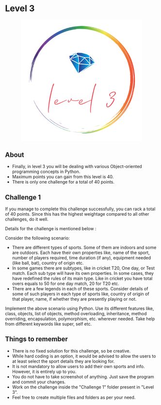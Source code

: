 # Level 3

<p align="center">
    <img src="..\..\assets\Level3Logo.PNG" alt="Level 3 Logo" width="400px">
</p>

## About

- Finally, in level 3 you will be dealing with various Object-oriented programming concepts in Python.
- Maximum points you can gain from this level is 40.
- There is only one challenge for a total of 40 points. 

## Challenge 1

If you manage to complete this challenge successfully, you can rack a total of 40 points. Since this has the highest weightage compared to all other challenges, do it well.

Details for the challenge is mentioned below :

Consider the following scenario:

- There are different types of sports. Some of them are indoors and some are outdoors. Each have their own properties like, name of the sport, number of players required, time duration (if any), equipment needed (like ball, bat), country of origin etc. 
- In some games there are subtypes, like in cricket T20, One day, or Test match. Each sub type will have its own properties. In some cases, they have redefined the rules of its main type. Like in cricket you have total overs equals to 50 for one day match, 20 for T20 etc. 
- There are a few legends in each of these sports. Consider details of some of such players in each type of sports like, country of origin of that player, name, if whether they are presently playing or not.

Implement the above scenario using Python. Use its different features like, class, objects, list of objects, method overloading, inheritance, method overriding, encapsulation, polymorphism, etc. wherever needed. Take help from different keywords like super, self etc.

## Things to remember 

- There is no fixed solution for this challenge, so be creative.
- While hard coding is an option, it would be advised to allow the users to at least select the sport details they are looking for.
- It is not mandatory to allow users to add their own sports and info. However, it is entirely up to you.
- You do not have to take screenshot of anything. Just save the program and commit your changes.
- Work on the challenge inside the "Challenge 1" folder present in "Level 3". 
- Feel free to create multiple files and folders as per your need.